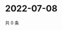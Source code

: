 # 2022-07-08

共 0 条

<!-- BEGIN WEIBO -->
<!-- 最后更新时间 Fri Jul 08 2022 19:14:03 GMT+0800 (China Standard Time) -->

<!-- END WEIBO -->
